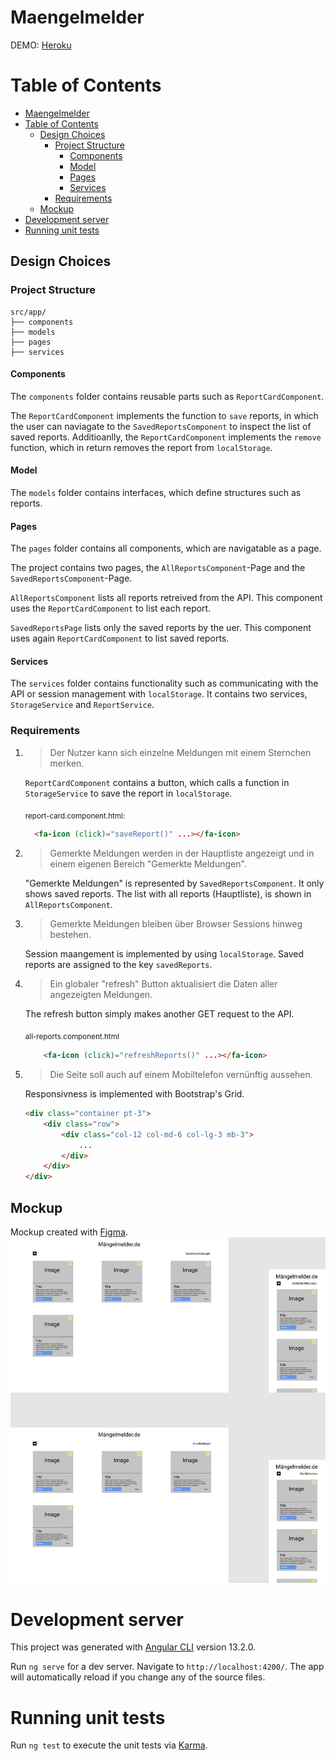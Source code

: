 # Maengelmelder

DEMO: [Heroku](https://maengelmelder-de.herokuapp.com/)

# Table of Contents

- [Maengelmelder](#maengelmelder)
- [Table of Contents](#table-of-contents)
  - [Design Choices](#design-choices)
    - [Project Structure](#project-structure)
      - [Components](#components)
      - [Model](#model)
      - [Pages](#pages)
      - [Services](#services)
    - [Requirements](#requirements)
  - [Mockup](#mockup)
- [Development server](#development-server)
- [Running unit tests](#running-unit-tests)


## Design Choices



### Project Structure

```text
src/app/
├── components
├── models
├── pages
├── services
```

#### Components

The `components` folder contains reusable parts such as `ReportCardComponent`.

The `ReportCardComponent` implements the function to `save` reports, in which the user can naviagate to the `SavedReportsComponent` to inspect the list of saved reports. Additioanlly, the `ReportCardComponent` implements the `remove` function, which in return removes the report from `localStorage`.

#### Model

The `models` folder contains interfaces, which define structures such as reports.

#### Pages

The `pages` folder contains all components, which are navigatable as a page.

The project contains two pages, the `AllReportsComponent`-Page and the `SavedReportsComponent`-Page.

`AllReportsComponent` lists all reports retreived from the API. This component uses the `ReportCardComponent` to list each report.

`SavedReportsPage` lists only the saved reports by the uer. This component uses again `ReportCardComponent` to list saved reports.

#### Services

The `services` folder contains functionality such as communicating with the API or session management with `localStorage`. It contains two services, `StorageService` and `ReportService`.

### Requirements

1. >  Der Nutzer kann sich einzelne Meldungen mit einem Sternchen merken.

    `ReportCardComponent` contains a button, which calls a function in `StorageService` to save the report in `localStorage`.

    <sub> report-card.component.html:
    ```html
      <fa-icon (click)="saveReport()" ...></fa-icon>
    ```

2. > Gemerkte Meldungen werden in der Hauptliste angezeigt und in einem eigenen Bereich "Gemerkte Meldungen".

    "Gemerkte Meldungen" is represented by `SavedReportsComponent`. It only shows saved reports. The list with all reports (Hauptliste), is shown in `AllReportsComponent`.

3. > Gemerkte Meldungen bleiben über Browser Sessions hinweg bestehen.

    Session maangement is implemented by using `localStorage`. Saved reports are assigned to the key `savedReports`.

4. > Ein globaler "refresh" Button aktualisiert die Daten aller angezeigten Meldungen.

    The refresh button simply makes another GET request to the API.

    <sub> all-reports.component.html
    ```html
        <fa-icon (click)="refreshReports()" ...></fa-icon>
    ```

5. > Die Seite soll auch auf einem Mobiltelefon vernünftig aussehen.

    Responsivness is implemented with Bootstrap's Grid.

    ```html
    <div class="container pt-3">
        <div class="row">
            <div class="col-12 col-md-6 col-lg-3 mb-3">
                ...
            </div>
        </div>
    </div>
    ```

## Mockup

Mockup created with [Figma](https://www.figma.com/).
![Mockup](src/assets/images/Skizzen.png)
# Development server

This project was generated with [Angular CLI](https://github.com/angular/angular-cli) version 13.2.0.

Run `ng serve` for a dev server. Navigate to `http://localhost:4200/`. The app will automatically reload if you change any of the source files.

# Running unit tests

Run `ng test` to execute the unit tests via [Karma](https://karma-runner.github.io).